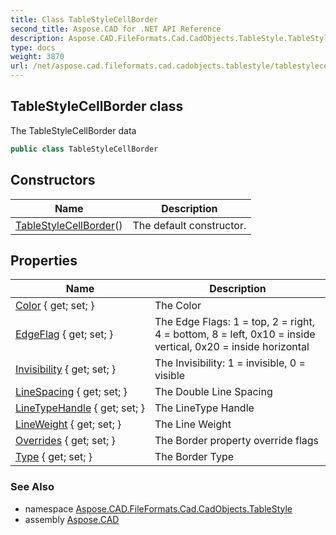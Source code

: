```yaml
---
title: Class TableStyleCellBorder
second_title: Aspose.CAD for .NET API Reference
description: Aspose.CAD.FileFormats.Cad.CadObjects.TableStyle.TableStyleCellBorder class. The TableStyleCellBorder data
type: docs
weight: 3870
url: /net/aspose.cad.fileformats.cad.cadobjects.tablestyle/tablestylecellborder/
---
```

## TableStyleCellBorder class

The TableStyleCellBorder data

```csharp
public class TableStyleCellBorder
```

## Constructors

| Name | Description |
| --- | --- |
| [TableStyleCellBorder](tablestylecellborder/)() | The default constructor. |

## Properties

| Name | Description |
| --- | --- |
| [Color](../../aspose.cad.fileformats.cad.cadobjects.tablestyle/tablestylecellborder/color/) { get; set; } | The Color |
| [EdgeFlag](../../aspose.cad.fileformats.cad.cadobjects.tablestyle/tablestylecellborder/edgeflag/) { get; set; } | The Edge Flags: 1 = top, 2 = right, 4 = bottom, 8 = left, 0x10 = inside vertical, 0x20 = inside horizontal |
| [Invisibility](../../aspose.cad.fileformats.cad.cadobjects.tablestyle/tablestylecellborder/invisibility/) { get; set; } | The Invisibility: 1 = invisible, 0 = visible |
| [LineSpacing](../../aspose.cad.fileformats.cad.cadobjects.tablestyle/tablestylecellborder/linespacing/) { get; set; } | The Double Line Spacing |
| [LineTypeHandle](../../aspose.cad.fileformats.cad.cadobjects.tablestyle/tablestylecellborder/linetypehandle/) { get; set; } | The LineType Handle |
| [LineWeight](../../aspose.cad.fileformats.cad.cadobjects.tablestyle/tablestylecellborder/lineweight/) { get; set; } | The Line Weight |
| [Overrides](../../aspose.cad.fileformats.cad.cadobjects.tablestyle/tablestylecellborder/overrides/) { get; set; } | The Border property override flags |
| [Type](../../aspose.cad.fileformats.cad.cadobjects.tablestyle/tablestylecellborder/type/) { get; set; } | The Border Type |

### See Also

* namespace [Aspose.CAD.FileFormats.Cad.CadObjects.TableStyle](../../aspose.cad.fileformats.cad.cadobjects.tablestyle/)
* assembly [Aspose.CAD](../../)


